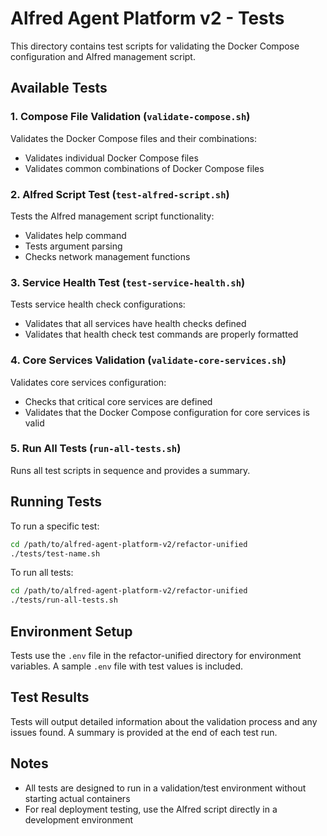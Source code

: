 # Alfred Agent Platform v2 - Tests

This directory contains test scripts for validating the Docker Compose configuration and Alfred management script.

## Available Tests

### 1. Compose File Validation (`validate-compose.sh`)

Validates the Docker Compose files and their combinations:
- Validates individual Docker Compose files
- Validates common combinations of Docker Compose files

### 2. Alfred Script Test (`test-alfred-script.sh`)

Tests the Alfred management script functionality:
- Validates help command
- Tests argument parsing
- Checks network management functions

### 3. Service Health Test (`test-service-health.sh`)

Tests service health check configurations:
- Validates that all services have health checks defined
- Validates that health check test commands are properly formatted

### 4. Core Services Validation (`validate-core-services.sh`)

Validates core services configuration:
- Checks that critical core services are defined
- Validates that the Docker Compose configuration for core services is valid

### 5. Run All Tests (`run-all-tests.sh`)

Runs all test scripts in sequence and provides a summary.

## Running Tests

To run a specific test:
```bash
cd /path/to/alfred-agent-platform-v2/refactor-unified
./tests/test-name.sh
```

To run all tests:
```bash
cd /path/to/alfred-agent-platform-v2/refactor-unified
./tests/run-all-tests.sh
```

## Environment Setup

Tests use the `.env` file in the refactor-unified directory for environment variables. A sample `.env` file with test values is included.

## Test Results

Tests will output detailed information about the validation process and any issues found. A summary is provided at the end of each test run.

## Notes

- All tests are designed to run in a validation/test environment without starting actual containers
- For real deployment testing, use the Alfred script directly in a development environment